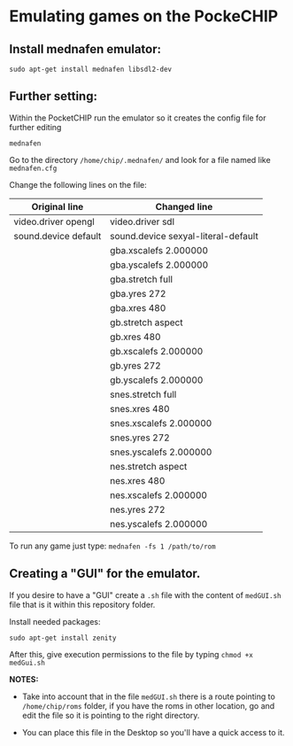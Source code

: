 # Emulating games on the PockeCHIP


## Install mednafen emulator:

`sudo apt-get install mednafen libsdl2-dev`


## Further setting:

Within the PocketCHIP run the emulator so it creates the config file for further editing

`mednafen`

Go to the directory `/home/chip/.mednafen/` and look for a file named like `mednafen.cfg`

Change the following lines on the file:

| Original line | Changed line |
| ------------- | ------------ |
| video.driver opengl | video.driver sdl |
|sound.device default | sound.device sexyal-literal-default |
|| gba.xscalefs 2.000000 |
|| gba.yscalefs 2.000000 |
|| gba.stretch full|
|| gba.yres 272 |
|| gba.xres 480 |
|| gb.stretch aspect|
|| gb.xres 480 |
|| gb.xscalefs 2.000000 |
|| gb.yres 272 |
|| gb.yscalefs 2.000000 |
|| snes.stretch full|
|| snes.xres 480|
|| snes.xscalefs 2.000000 |
|| snes.yres 272|
|| snes.yscalefs 2.000000 |
|| nes.stretch aspect|
|| nes.xres 480 |
|| nes.xscalefs 2.000000 |
|| nes.yres 272 |
|| nes.yscalefs 2.000000|

To run any game just type: `mednafen -fs 1 /path/to/rom`

## Creating a "GUI" for the emulator.

If you desire to have a "GUI" create a `.sh` file with the content of `medGUI.sh` file that is it within this repository folder.

Install needed packages:

`sudo apt-get install zenity`

After this, give execution permissions to the file by typing `chmod +x medGui.sh`

**NOTES:** 
  
  * Take into account that in the file `medGUI.sh` there is a route pointing to `/home/chip/roms` folder, if you have the roms in other location, go and edit the file so it is pointing to the right directory.
  
  * You can place this file in the Desktop so you'll have a quick access to it.
